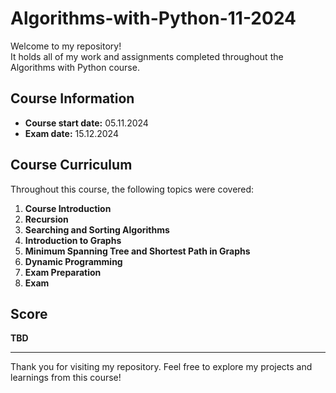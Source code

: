 # Algorithms-with-Python-11-2024

Welcome to my repository!  \
It holds all of my work and assignments completed throughout the Algorithms with Python course.

## Course Information
- **Course start date:** 05.11.2024
- **Exam date:** 15.12.2024

## Course Curriculum

Throughout this course, the following topics were covered:

1. **Course Introduction**
2. **Recursion**
3. **Searching and Sorting Algorithms**
4. **Introduction to Graphs**
5. **Minimum Spanning Tree and Shortest Path in Graphs**
6. **Dynamic Programming**
7. **Exam Preparation**
8. **Exam**

## Score

**TBD**

---

Thank you for visiting my repository. Feel free to explore my projects and learnings from this course!

